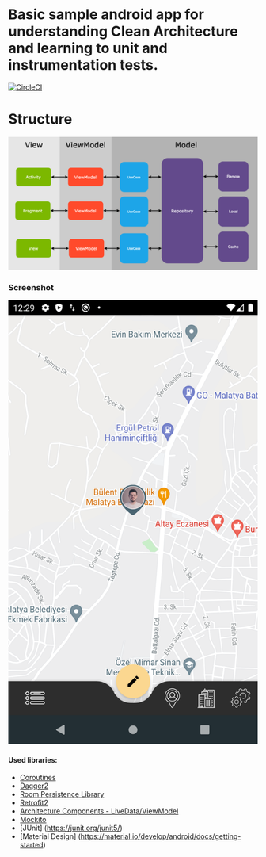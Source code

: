 # Basic sample android app for understanding Clean Architecture and learning to unit and instrumentation tests.
[![CircleCI](https://circleci.com/gh/MahdiHatami/here-i-am.svg?style=svg&circle-token=854e87b299d7b2e30a09ff618c27e64698803950)](<LINK>)

# Structure
![Screenshot](structure.png)

### Screenshot
![Screenshot](screen.png)

#### Used libraries:
* [Coroutines](https://kotlinlang.org/docs/reference/coroutines-overview.html)
* [Dagger2](https://dagger.dev/)
* [Room Persistence Library](https://developer.android.com/topic/libraries/architecture/room)
* [Retrofit2](https://github.com/square/retrofit)
* [Architecture Components - LiveData/ViewModel](https://developer.android.com/topic/libraries/architecture/index.html)
* [Mockito](https://github.com/mockito/mockito)
* [JUnit] (https://junit.org/junit5/)
* [Material Design] (https://material.io/develop/android/docs/getting-started)

